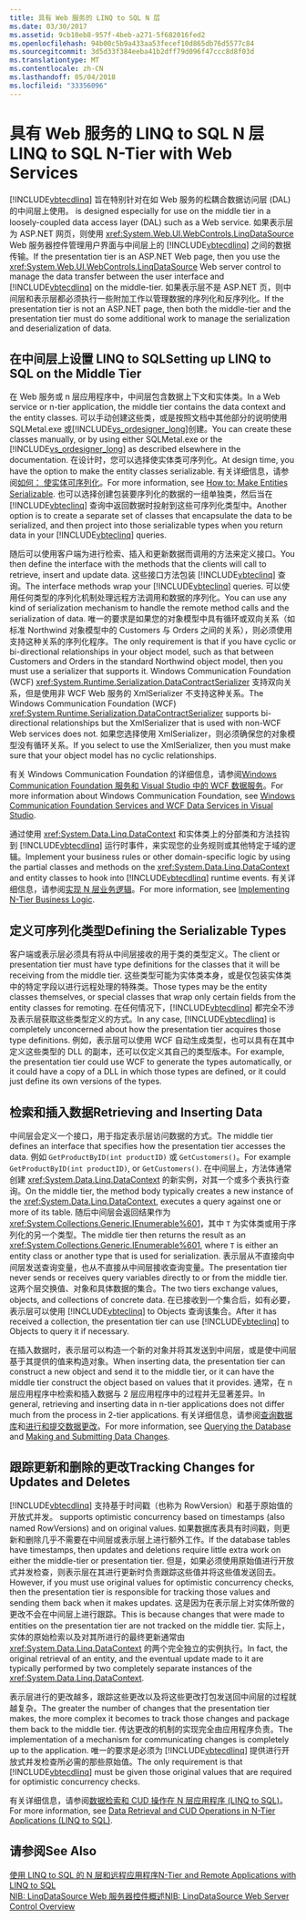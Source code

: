 ```yaml
---
title: 具有 Web 服务的 LINQ to SQL N 层
ms.date: 03/30/2017
ms.assetid: 9cb10eb8-957f-4beb-a271-5f682016fed2
ms.openlocfilehash: 94b00c5b9a433aa53fecef10d865db76d5577c84
ms.sourcegitcommit: 3d5d33f384eeba41b2dff79d096f47ccc8d8f03d
ms.translationtype: MT
ms.contentlocale: zh-CN
ms.lasthandoff: 05/04/2018
ms.locfileid: "33356096"
---
```

# <a name="linq-to-sql-n-tier-with-web-services"></a><span data-ttu-id="b217f-102">具有 Web 服务的 LINQ to SQL N 层</span><span class="sxs-lookup"><span data-stu-id="b217f-102">LINQ to SQL N-Tier with Web Services</span></span>
[!INCLUDE[vbtecdlinq](../../../../../../includes/vbtecdlinq-md.md)]<span data-ttu-id="b217f-103"> 旨在特别针对在如 Web 服务的松耦合数据访问层 (DAL) 的中间层上使用。</span><span class="sxs-lookup"><span data-stu-id="b217f-103"> is designed especially for use on the middle tier in a loosely-coupled data access layer (DAL) such as a Web service.</span></span> <span data-ttu-id="b217f-104">如果表示层为 ASP.NET 网页，则使用 <xref:System.Web.UI.WebControls.LinqDataSource> Web 服务器控件管理用户界面与中间层上的 [!INCLUDE[vbtecdlinq](../../../../../../includes/vbtecdlinq-md.md)] 之间的数据传输。</span><span class="sxs-lookup"><span data-stu-id="b217f-104">If the presentation tier is an ASP.NET Web page, then you use the <xref:System.Web.UI.WebControls.LinqDataSource> Web server control to manage the data transfer between the user interface and [!INCLUDE[vbtecdlinq](../../../../../../includes/vbtecdlinq-md.md)] on the middle-tier.</span></span> <span data-ttu-id="b217f-105">如果表示层不是 ASP.NET 页，则中间层和表示层都必须执行一些附加工作以管理数据的序列化和反序列化。</span><span class="sxs-lookup"><span data-stu-id="b217f-105">If the presentation tier is not an ASP.NET page, then both the middle-tier and the presentation tier must do some additional work to manage the serialization and deserialization of data.</span></span>  
  
## <a name="setting-up-linq-to-sql-on-the-middle-tier"></a><span data-ttu-id="b217f-106">在中间层上设置 LINQ to SQL</span><span class="sxs-lookup"><span data-stu-id="b217f-106">Setting up LINQ to SQL on the Middle Tier</span></span>  
 <span data-ttu-id="b217f-107">在 Web 服务或 n 层应用程序中，中间层包含数据上下文和实体类。</span><span class="sxs-lookup"><span data-stu-id="b217f-107">In a Web service or n-tier application, the middle tier contains the data context and the entity classes.</span></span> <span data-ttu-id="b217f-108">可以手动创建这些类，或是按照文档中其他部分的说明使用 SQLMetal.exe 或[!INCLUDE[vs_ordesigner_long](../../../../../../includes/vs-ordesigner-long-md.md)]创建。</span><span class="sxs-lookup"><span data-stu-id="b217f-108">You can create these classes manually, or by using either SQLMetal.exe or the [!INCLUDE[vs_ordesigner_long](../../../../../../includes/vs-ordesigner-long-md.md)] as described elsewhere in the documentation.</span></span> <span data-ttu-id="b217f-109">在设计时，您可以选择使实体类可序列化。</span><span class="sxs-lookup"><span data-stu-id="b217f-109">At design time, you have the option to make the entity classes serializable.</span></span> <span data-ttu-id="b217f-110">有关详细信息，请参阅[如何： 使实体可序列化](../../../../../../docs/framework/data/adonet/sql/linq/how-to-make-entities-serializable.md)。</span><span class="sxs-lookup"><span data-stu-id="b217f-110">For more information, see [How to: Make Entities Serializable](../../../../../../docs/framework/data/adonet/sql/linq/how-to-make-entities-serializable.md).</span></span> <span data-ttu-id="b217f-111">也可以选择创建包装要序列化的数据的一组单独类，然后当在 [!INCLUDE[vbteclinq](../../../../../../includes/vbteclinq-md.md)] 查询中返回数据时投射到这些可序列化类型中。</span><span class="sxs-lookup"><span data-stu-id="b217f-111">Another option is to create a separate set of classes that encapsulate the data to be serialized, and then project into those serializable types when you return data in your [!INCLUDE[vbteclinq](../../../../../../includes/vbteclinq-md.md)] queries.</span></span>  
  
 <span data-ttu-id="b217f-112">随后可以使用客户端为进行检索、插入和更新数据而调用的方法来定义接口。</span><span class="sxs-lookup"><span data-stu-id="b217f-112">You then define the interface with the methods that the clients will call to retrieve, insert and update data.</span></span> <span data-ttu-id="b217f-113">这些接口方法包装 [!INCLUDE[vbteclinq](../../../../../../includes/vbteclinq-md.md)] 查询。</span><span class="sxs-lookup"><span data-stu-id="b217f-113">The interface methods wrap your [!INCLUDE[vbteclinq](../../../../../../includes/vbteclinq-md.md)] queries.</span></span> <span data-ttu-id="b217f-114">可以使用任何类型的序列化机制处理远程方法调用和数据的序列化。</span><span class="sxs-lookup"><span data-stu-id="b217f-114">You can use any kind of serialization mechanism to handle the remote method calls and the serialization of data.</span></span> <span data-ttu-id="b217f-115">唯一的要求是如果您的对象模型中具有循环或双向关系（如标准 Northwind 对象模型中的 Customers 与 Orders 之间的关系），则必须使用支持这种关系的序列化程序。</span><span class="sxs-lookup"><span data-stu-id="b217f-115">The only requirement is that if you have cyclic or bi-directional relationships in your object model, such as that between Customers and Orders in the standard Northwind object model, then you must use a serializer that supports it.</span></span> <span data-ttu-id="b217f-116">Windows Communication Foundation (WCF) <xref:System.Runtime.Serialization.DataContractSerializer> 支持双向关系，但是使用非 WCF Web 服务的 XmlSerializer 不支持这种关系。</span><span class="sxs-lookup"><span data-stu-id="b217f-116">The Windows Communication Foundation (WCF) <xref:System.Runtime.Serialization.DataContractSerializer> supports bi-directional relationships but the XmlSerializer that is used with non-WCF Web services does not.</span></span> <span data-ttu-id="b217f-117">如果您选择使用 XmlSerializer，则必须确保您的对象模型没有循环关系。</span><span class="sxs-lookup"><span data-stu-id="b217f-117">If you select to use the XmlSerializer, then you must make sure that your object model has no cyclic relationships.</span></span>  
  
 <span data-ttu-id="b217f-118">有关 Windows Communication Foundation 的详细信息，请参阅[Windows Communication Foundation 服务和 Visual Studio 中的 WCF 数据服务](/visualstudio/data-tools/windows-communication-foundation-services-and-wcf-data-services-in-visual-studio)。</span><span class="sxs-lookup"><span data-stu-id="b217f-118">For more information about Windows Communication Foundation, see [Windows Communication Foundation Services and WCF Data Services in Visual Studio](/visualstudio/data-tools/windows-communication-foundation-services-and-wcf-data-services-in-visual-studio).</span></span>  
  
 <span data-ttu-id="b217f-119">通过使用 <xref:System.Data.Linq.DataContext> 和实体类上的分部类和方法挂钩到 [!INCLUDE[vbtecdlinq](../../../../../../includes/vbtecdlinq-md.md)] 运行时事件，来实现您的业务规则或其他特定于域的逻辑。</span><span class="sxs-lookup"><span data-stu-id="b217f-119">Implement your business rules or other domain-specific logic by using the partial classes and methods on the <xref:System.Data.Linq.DataContext> and entity classes to hook into [!INCLUDE[vbtecdlinq](../../../../../../includes/vbtecdlinq-md.md)] runtime events.</span></span> <span data-ttu-id="b217f-120">有关详细信息，请参阅[实现 N 层业务逻辑](../../../../../../docs/framework/data/adonet/sql/linq/implementing-business-logic-linq-to-sql.md)。</span><span class="sxs-lookup"><span data-stu-id="b217f-120">For more information, see [Implementing N-Tier Business Logic](../../../../../../docs/framework/data/adonet/sql/linq/implementing-business-logic-linq-to-sql.md).</span></span>  
  
## <a name="defining-the-serializable-types"></a><span data-ttu-id="b217f-121">定义可序列化类型</span><span class="sxs-lookup"><span data-stu-id="b217f-121">Defining the Serializable Types</span></span>  
 <span data-ttu-id="b217f-122">客户端或表示层必须具有将从中间层接收的用于类的类型定义。</span><span class="sxs-lookup"><span data-stu-id="b217f-122">The client or presentation tier must have type definitions for the classes that it will be receiving from the middle tier.</span></span> <span data-ttu-id="b217f-123">这些类型可能为实体类本身，或是仅包装实体类中的特定字段以进行远程处理的特殊类。</span><span class="sxs-lookup"><span data-stu-id="b217f-123">Those types may be the entity classes themselves, or special classes that wrap only certain fields from the entity classes for remoting.</span></span> <span data-ttu-id="b217f-124">在任何情况下，[!INCLUDE[vbtecdlinq](../../../../../../includes/vbtecdlinq-md.md)] 都完全不涉及表示层获取这些类型定义的方式。</span><span class="sxs-lookup"><span data-stu-id="b217f-124">In any case, [!INCLUDE[vbtecdlinq](../../../../../../includes/vbtecdlinq-md.md)] is completely unconcerned about how the presentation tier acquires those type definitions.</span></span> <span data-ttu-id="b217f-125">例如，表示层可以使用 WCF 自动生成类型，也可以具有在其中定义这些类型的 DLL 的副本，还可以仅定义其自己的类型版本。</span><span class="sxs-lookup"><span data-stu-id="b217f-125">For example, the presentation tier could use WCF to generate the types automatically, or it could have a copy of a DLL in which those types are defined, or it could just define its own versions of the types.</span></span>  
  
## <a name="retrieving-and-inserting-data"></a><span data-ttu-id="b217f-126">检索和插入数据</span><span class="sxs-lookup"><span data-stu-id="b217f-126">Retrieving and Inserting Data</span></span>  
 <span data-ttu-id="b217f-127">中间层会定义一个接口，用于指定表示层访问数据的方式。</span><span class="sxs-lookup"><span data-stu-id="b217f-127">The middle tier defines an interface that specifies how the presentation tier accesses the data.</span></span> <span data-ttu-id="b217f-128">例如 `GetProductByID(int productID)` 或 `GetCustomers()`。</span><span class="sxs-lookup"><span data-stu-id="b217f-128">For example `GetProductByID(int productID)`, or `GetCustomers()`.</span></span> <span data-ttu-id="b217f-129">在中间层上，方法体通常创建 <xref:System.Data.Linq.DataContext> 的新实例，对其一个或多个表执行查询。</span><span class="sxs-lookup"><span data-stu-id="b217f-129">On the middle tier, the method body typically creates a new instance of the <xref:System.Data.Linq.DataContext>, executes a query against one or more of its table.</span></span> <span data-ttu-id="b217f-130">随后中间层会返回结果作为 <xref:System.Collections.Generic.IEnumerable%601>，其中 `T` 为实体类或用于序列化的另一个类型。</span><span class="sxs-lookup"><span data-stu-id="b217f-130">The middle tier then returns the result as an <xref:System.Collections.Generic.IEnumerable%601>, where `T` is either an entity class or another type that is used for serialization.</span></span> <span data-ttu-id="b217f-131">表示层从不直接向中间层发送查询变量，也从不直接从中间层接收查询变量。</span><span class="sxs-lookup"><span data-stu-id="b217f-131">The presentation tier never sends or receives query variables directly to or from the middle tier.</span></span> <span data-ttu-id="b217f-132">这两个层交换值、对象和具体数据的集合。</span><span class="sxs-lookup"><span data-stu-id="b217f-132">The two tiers exchange values, objects, and collections of concrete data.</span></span> <span data-ttu-id="b217f-133">在已接收到一个集合后，如有必要，表示层可以使用 [!INCLUDE[vbteclinq](../../../../../../includes/vbteclinq-md.md)] to Objects 查询该集合。</span><span class="sxs-lookup"><span data-stu-id="b217f-133">After it has received a collection, the presentation tier can use [!INCLUDE[vbteclinq](../../../../../../includes/vbteclinq-md.md)] to Objects to query it if necessary.</span></span>  
  
 <span data-ttu-id="b217f-134">在插入数据时，表示层可以构造一个新的对象并将其发送到中间层，或是使中间层基于其提供的值来构造对象。</span><span class="sxs-lookup"><span data-stu-id="b217f-134">When inserting data, the presentation tier can construct a new object and send it to the middle tier, or it can have the middle tier construct the object based on values that it provides.</span></span> <span data-ttu-id="b217f-135">通常，在 n 层应用程序中检索和插入数据与 2 层应用程序中的过程并无显著差异。</span><span class="sxs-lookup"><span data-stu-id="b217f-135">In general, retrieving and inserting data in n-tier applications does not differ much from the process in 2-tier applications.</span></span> <span data-ttu-id="b217f-136">有关详细信息，请参阅[查询数据库](../../../../../../docs/framework/data/adonet/sql/linq/querying-the-database.md)和[进行和提交数据更改](../../../../../../docs/framework/data/adonet/sql/linq/making-and-submitting-data-changes.md)。</span><span class="sxs-lookup"><span data-stu-id="b217f-136">For more information, see [Querying the Database](../../../../../../docs/framework/data/adonet/sql/linq/querying-the-database.md) and [Making and Submitting Data Changes](../../../../../../docs/framework/data/adonet/sql/linq/making-and-submitting-data-changes.md).</span></span>  
  
## <a name="tracking-changes-for-updates-and-deletes"></a><span data-ttu-id="b217f-137">跟踪更新和删除的更改</span><span class="sxs-lookup"><span data-stu-id="b217f-137">Tracking Changes for Updates and Deletes</span></span>  
 [!INCLUDE[vbtecdlinq](../../../../../../includes/vbtecdlinq-md.md)]<span data-ttu-id="b217f-138"> 支持基于时间戳（也称为 RowVersion）和基于原始值的开放式并发。</span><span class="sxs-lookup"><span data-stu-id="b217f-138"> supports optimistic concurrency based on timestamps (also named RowVersions) and on original values.</span></span> <span data-ttu-id="b217f-139">如果数据库表具有时间戳，则更新和删除几乎不需要在中间层或表示层上进行额外工作。</span><span class="sxs-lookup"><span data-stu-id="b217f-139">If the database tables have timestamps, then updates and deletions require little extra work on either the middle-tier or presentation tier.</span></span> <span data-ttu-id="b217f-140">但是，如果必须使用原始值进行开放式并发检查，则表示层在其进行更新时负责跟踪这些值并将这些值发送回去。</span><span class="sxs-lookup"><span data-stu-id="b217f-140">However, if you must use original values for optimistic concurrency checks, then the presentation tier is responsible for tracking those values and sending them back when it makes updates.</span></span> <span data-ttu-id="b217f-141">这是因为在表示层上对实体所做的更改不会在中间层上进行跟踪。</span><span class="sxs-lookup"><span data-stu-id="b217f-141">This is because changes that were made to entities on the presentation tier are not tracked on the middle tier.</span></span> <span data-ttu-id="b217f-142">实际上，实体的原始检索以及对其所进行的最终更新通常由 <xref:System.Data.Linq.DataContext> 的两个完全独立的实例执行。</span><span class="sxs-lookup"><span data-stu-id="b217f-142">In fact, the original retrieval of an entity, and the eventual update made to it are typically performed by two completely separate instances of the <xref:System.Data.Linq.DataContext>.</span></span>  
  
 <span data-ttu-id="b217f-143">表示层进行的更改越多，跟踪这些更改以及将这些更改打包发送回中间层的过程就越复杂。</span><span class="sxs-lookup"><span data-stu-id="b217f-143">The greater the number of changes that the presentation tier makes, the more complex it becomes to track those changes and package them back to the middle tier.</span></span> <span data-ttu-id="b217f-144">传达更改的机制的实现完全由应用程序负责。</span><span class="sxs-lookup"><span data-stu-id="b217f-144">The implementation of a mechanism for communicating changes is completely up to the application.</span></span> <span data-ttu-id="b217f-145">唯一的要求是必须为 [!INCLUDE[vbtecdlinq](../../../../../../includes/vbtecdlinq-md.md)] 提供进行开放式并发检查所必需的那些原始值。</span><span class="sxs-lookup"><span data-stu-id="b217f-145">The only requirement is that [!INCLUDE[vbtecdlinq](../../../../../../includes/vbtecdlinq-md.md)] must be given those original values that are required for optimistic concurrency checks.</span></span>  
  
 <span data-ttu-id="b217f-146">有关详细信息，请参阅[数据检索和 CUD 操作在 N 层应用程序 (LINQ to SQL)](../../../../../../docs/framework/data/adonet/sql/linq/data-retrieval-and-cud-operations-in-n-tier-applications.md)。</span><span class="sxs-lookup"><span data-stu-id="b217f-146">For more information, see [Data Retrieval and CUD Operations in N-Tier Applications (LINQ to SQL)](../../../../../../docs/framework/data/adonet/sql/linq/data-retrieval-and-cud-operations-in-n-tier-applications.md).</span></span>  
  
## <a name="see-also"></a><span data-ttu-id="b217f-147">请参阅</span><span class="sxs-lookup"><span data-stu-id="b217f-147">See Also</span></span>  
 [<span data-ttu-id="b217f-148">使用 LINQ to SQL 的 N 层和远程应用程序</span><span class="sxs-lookup"><span data-stu-id="b217f-148">N-Tier and Remote Applications with LINQ to SQL</span></span>](../../../../../../docs/framework/data/adonet/sql/linq/n-tier-and-remote-applications-with-linq-to-sql.md)  
 [<span data-ttu-id="b217f-149">NIB: LinqDataSource Web 服务器控件概述</span><span class="sxs-lookup"><span data-stu-id="b217f-149">NIB: LinqDataSource Web Server Control Overview</span></span>](http://msdn.microsoft.com/library/104cfc3f-7385-47d3-8a51-830dfa791136)
